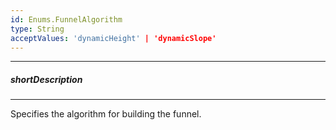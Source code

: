 ```yaml
---
id: Enums.FunnelAlgorithm
type: String
acceptValues: 'dynamicHeight' | 'dynamicSlope'
---
```

---
##### shortDescription
<!-- Description goes here -->

---
<!-- Description goes here -->
Specifies the algorithm for building the funnel.